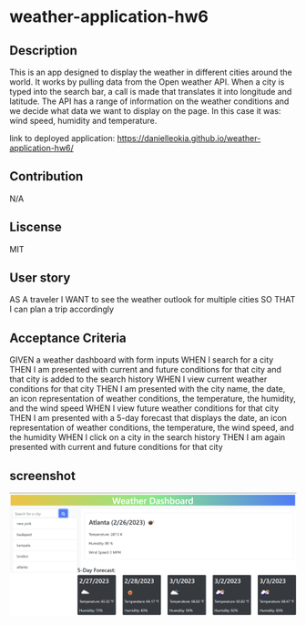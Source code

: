 # weather-application-hw6
## Description
This is an app designed to display the weather in different cities around the world. It works by pulling data from the Open weather API. When a city is typed into the search bar, a call is made that translates it into longitude and latitude. The API has a range of information on the weather conditions and we decide what data we want to display on the page. In this case it was: wind speed, humidity and temperature.

link to deployed application: https://danielleokia.github.io/weather-application-hw6/

## Contribution
N/A

## Liscense
MIT

## User story
AS A traveler
I WANT to see the weather outlook for multiple cities
SO THAT I can plan a trip accordingly

## Acceptance Criteria
GIVEN a weather dashboard with form inputs
WHEN I search for a city
THEN I am presented with current and future conditions for that city and that city is added to the search history
WHEN I view current weather conditions for that city
THEN I am presented with the city name, the date, an icon representation of weather conditions, the temperature, the humidity, and the wind speed
WHEN I view future weather conditions for that city
THEN I am presented with a 5-day forecast that displays the date, an icon representation of weather conditions, the temperature, the wind speed, and the humidity
WHEN I click on a city in the search history
THEN I am again presented with current and future conditions for that city

 ## screenshot
  ![Alt text](app.png)